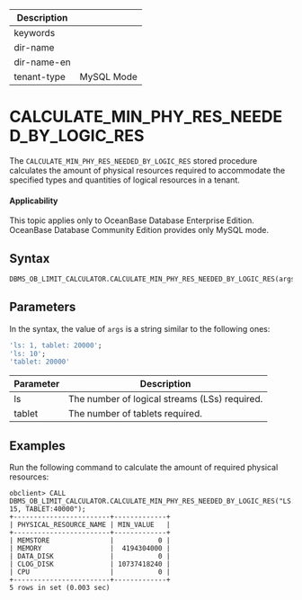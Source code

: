 | Description   |                 |
|---------------|-----------------|
| keywords      |                 |
| dir-name      |                 |
| dir-name-en   |                 |
| tenant-type   | MySQL Mode      |

# CALCULATE_MIN_PHY_RES_NEEDED_BY_LOGIC_RES

The `CALCULATE_MIN_PHY_RES_NEEDED_BY_LOGIC_RES` stored procedure calculates the amount of physical resources required to accommodate the specified types and quantities of logical resources in a tenant. 

<main id="notice" >
  <h4>Applicability</h4>
  <p>This topic applies only to OceanBase Database Enterprise Edition. OceanBase Database Community Edition provides only MySQL mode. </p>
</main>

## Syntax

```sql
DBMS_OB_LIMIT_CALCULATOR.CALCULATE_MIN_PHY_RES_NEEDED_BY_LOGIC_RES(args IN VARCHAR);
```

## Parameters

In the syntax, the value of `args` is a string similar to the following ones:

```sql
'ls: 1, tablet: 20000';
'ls: 10';
'tablet: 20000'
```

| **Parameter** | **Description** |
|------------------|-----------------------------------------------------|
| ls | The number of logical streams (LSs) required.  |
| tablet | The number of tablets required.  |

## Examples

Run the following command to calculate the amount of required physical resources: 

```shell
obclient> CALL DBMS_OB_LIMIT_CALCULATOR.CALCULATE_MIN_PHY_RES_NEEDED_BY_LOGIC_RES("LS: 15, TABLET:40000");
+------------------------+-------------+
| PHYSICAL_RESOURCE_NAME | MIN_VALUE   |
+------------------------+-------------+
| MEMSTORE               |           0 |
| MEMORY                 |  4194304000 |
| DATA_DISK              |           0 |
| CLOG_DISK              | 10737418240 |
| CPU                    |           0 |
+------------------------+-------------+
5 rows in set (0.003 sec)
```
